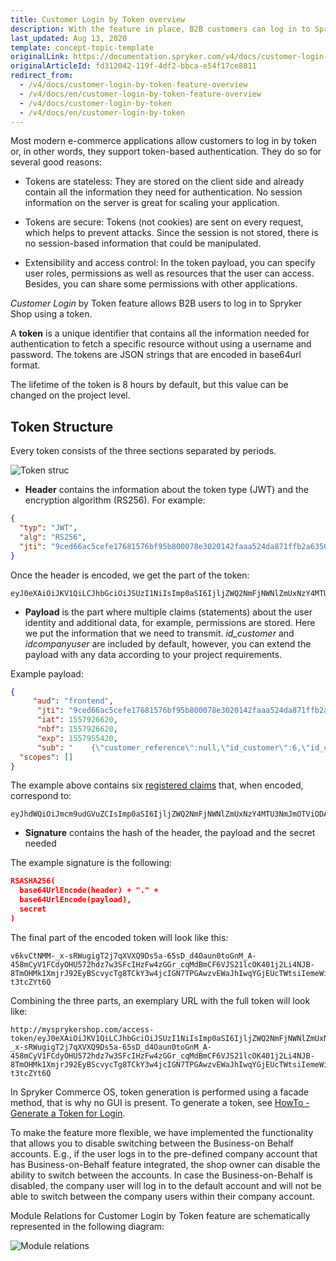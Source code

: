 ```yaml
---
title: Customer Login by Token overview
description: With the feature in place, B2B customers can log in to Spryker shop using a token.  In the article, you can find a description of the token structure.
last_updated: Aug 13, 2020
template: concept-topic-template
originalLink: https://documentation.spryker.com/v4/docs/customer-login-by-token-feature-overview
originalArticleId: fd312042-119f-4df2-bbca-e54f17ce8811
redirect_from:
  - /v4/docs/customer-login-by-token-feature-overview
  - /v4/docs/en/customer-login-by-token-feature-overview
  - /v4/docs/customer-login-by-token
  - /v4/docs/en/customer-login-by-token
---
```


Most modern e-commerce applications allow customers to log in by token or, in other words, they support token-based authentication. They do so for several good reasons:

* Tokens are stateless: They are stored on the client side and already contain all the information they need for authentication. No session information on the server is great for scaling your application.

* Tokens are secure: Tokens (not cookies) are sent on every request, which helps to prevent attacks. Since the session is not stored, there is no session-based information that could be manipulated.

* Extensibility and access control: In the token payload, you can specify user roles, permissions as well as resources that the user can access. Besides, you can share some permissions with other applications.

*Customer Login* by Token feature allows B2B users to log in to Spryker Shop using a token.

A **token** is a unique identifier that contains all the information needed for authentication to fetch a specific resource without using a username and password. The tokens are JSON strings that are encoded in base64url format.

The lifetime of the token is 8 hours by default, but this value can be changed on the project level.

## Token Structure
Every token consists of the three sections separated by periods.

![Token struc](https://spryker.s3.eu-central-1.amazonaws.com/docs/Features/Workflow+&+Process+Management/Customer+Login+by+Token/Customer+Login+by+Token+Feature+Overview/token-structure.png)

* **Header** contains the information about the token type (JWT) and the encryption algorithm (RS256). For example:

```json
{
  "typ": "JWT",
  "alg": "RS256",
  "jti": "9ced66ac5cefe17681576bf95b800078e3020142faaa524da871ffb2a63508952045e10453136bde"
}
```
Once the header is encoded, we get the part of the token:

```
eyJ0eXAiOiJKV1QiLCJhbGciOiJSUzI1NiIsImp0aSI6IjljZWQ2NmFjNWNlZmUxNzY4MTU3NmJmOTViODAwMDc4ZTMwMjAxNDJmYWFhNTI0ZGE4NzFmZmIyYTYzNTA4OTUyMDQ1ZTEwNDUzMTM2YmRlIn0
```

* **Payload** is the part where multiple claims (statements) about the user identity and additional data, for example, permissions are stored. Here we put the information that we need to transmit.  _id_customer_ and _idcompanyuser_ are included by default, however, you can extend the payload with any data according to your project requirements.

Example payload:

```json
{
     "aud": "frontend",
      "jti": "9ced66ac5cefe17681576bf95b800078e3020142faaa524da871ffb2a63508952045e10453136bde",
      "iat": 1557926620,
      "nbf": 1557926620,
      "exp": 1557955420,
      "sub": "    {\"customer_reference\":null,\"id_customer\":6,\"id_company_user\":\"1\",\"permissions\":null}",
  "scopes": []
}
```
The example above contains six [registered claims](https://www.iana.org/assignments/jwt/jwt.xhtml) that, when encoded, correspond to:

```
eyJhdWQiOiJmcm9udGVuZCIsImp0aSI6IjljZWQ2NmFjNWNlZmUxNzY4MTU3NmJmOTViODAwMDc4ZTMwMjAxNDJmYWFhNTI0ZGE4NzFmZmIyYTYzNTA4OTUyMDQ1ZTEwNDUzMTM2YmRlIiwiaWF0IjoxNTU3OTI2NjIwLCJuYmYiOjE1NTc5MjY2MjAsImV4cCI6MTU1Nzk1NTQyMCwic3ViIjoie1wiY3VzdG9tZXJfcmVmZXJlbmNlXCI6bnVsbCxcImlkX2N1c3RvbWVyXCI6NixcImlkX2NvbXBhbnlfdXNlclwiOlwiMVwiLFwicGVybWlzc2lvbnNcIjpudWxsfSIsInNjb3BlcyI6W119
```

* **Signature** contains the hash of the header, the payload and the secret needed

The example signature is the following:

```json
RSASHA256(
  base64UrlEncode(header) + "." +
  base64UrlEncode(payload),
  secret
)
```

The final part of the encoded token will look like this:
```
v6kvCtNMM-_x-sRWugigT2j7qXVXQ9Ds5a-65sD_d4Oaun0toGnM_A-458mCyV1FCdyOHU572hdz7w3SFcIHzFw4zGGr_cqMdBmCF6VJS21lcOK401j2Li4NJB-8TmOHMk1XmjrJ92EyBScvycTg8TCkY3w4jcIGN7TPGAwzvEWaJhIwqYGjEUcTWtsiIemeWijTWVYd4qE6gnXdzMeyekFLon9syLnXdxeAQ8qNM7BML5QfvazvuMBvFQWfatDcRd2SFfIkNmMrxEQ6daEaPEfyqpdXpHfhpzvuQpA0hQQ9BfYBrwvTskpH_CWTht7IsOqlY4KYRNIg-t3tcZYt6Q
```
Combining the three parts, an exemplary URL with the full token will look like:

```
http://mysprykershop.com/access-token/eyJ0eXAiOiJKV1QiLCJhbGciOiJSUzI1NiIsImp0aSI6IjljZWQ2NmFjNWNlZmUxNzY4MTU3NmJmOTViODAwMDc4ZTMwMjAxNDJmYWFhNTI0ZGE4NzFmZmIyYTYzNTA4OTUyMDQ1ZTEwNDUzMTM2YmRlIn0.eyJhdWQiOiJmcm9udGVuZCIsImp0aSI6IjljZWQ2NmFjNWNlZmUxNzY4MTU3NmJmOTViODAwMDc4ZTMwMjAxNDJmYWFhNTI0ZGE4NzFmZmIyYTYzNTA4OTUyMDQ1ZTEwNDUzMTM2YmRlIiwiaWF0IjoxNTU3OTI2NjIwLCJuYmYiOjE1NTc5MjY2MjAsImV4cCI6MTU1Nzk1NTQyMCwic3ViIjoie1wiY3VzdG9tZXJfcmVmZXJlbmNlXCI6bnVsbCxcImlkX2N1c3RvbWVyXCI6NixcImlkX2NvbXBhbnlfdXNlclwiOlwiMVwiLFwicGVybWlzc2lvbnNcIjpudWxsfSIsInNjb3BlcyI6W119.v6kvCtNMM-_x-sRWugigT2j7qXVXQ9Ds5a-65sD_d4Oaun0toGnM_A-458mCyV1FCdyOHU572hdz7w3SFcIHzFw4zGGr_cqMdBmCF6VJS21lcOK401j2Li4NJB-8TmOHMk1XmjrJ92EyBScvycTg8TCkY3w4jcIGN7TPGAwzvEWaJhIwqYGjEUcTWtsiIemeWijTWVYd4qE6gnXdzMeyekFLon9syLnXdxeAQ8qNM7BML5QfvazvuMBvFQWfatDcRd2SFfIkNmMrxEQ6daEaPEfyqpdXpHfhpzvuQpA0hQQ9BfYBrwvTskpH_CWTht7IsOqlY4KYRNIg-t3tcZYt6Q

```

In Spryker Commerce OS, token generation is performed using a facade method, that is why no GUI is present. To generate a token, see [HowTo - Generate a Token for Login](https://docs.spryker.com/docs/scos/dev/tutorials-and-howtos/howtos/feature-howtos/howto-generate-a-token-for-login.html).

To make the feature more flexible, we have implemented the functionality that allows you to disable switching between the Business-on Behalf accounts. E.g., if the user logs in to the pre-defined company account that has Business-on-Behalf feature integrated, the shop owner can disable the ability to switch between the accounts. In case the Business-on-Behalf is disabled, the company user will log in to the default account and will not be able to switch between the company users within their company account.

Module Relations for Customer Login by Token feature are schematically represented in the following diagram:

![Module relations](https://spryker.s3.eu-central-1.amazonaws.com/docs/Features/Workflow+&+Process+Management/Customer+Login+by+Token/Customer+Login+by+Token+Feature+Overview/customer-login-by-token-module-relations.png)

